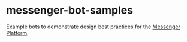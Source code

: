# messenger-bot-samples
Example bots to demonstrate design best practices for the [Messenger Platform](https://developers.facebook.com/docs/messenger-platform).
